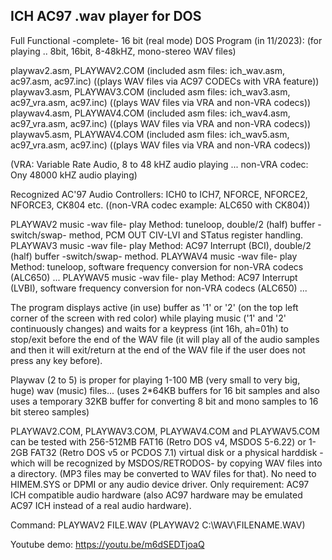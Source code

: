 ICH AC97 .wav player for DOS
----------------------------
Full Functional -complete- 16 bit (real mode) DOS Program (in 11/2023): 
(for playing .. 8bit, 16bit, 8-48kHZ, mono-stereo WAV files) 

playwav2.asm, PLAYWAV2.COM (included asm files: ich_wav.asm, ac97.asm, ac97.inc) ((plays WAV files via AC97 CODECs with VRA feature))
playwav3.asm, PLAYWAV3.COM (included asm files: ich_wav3.asm, ac97_vra.asm, ac97.inc) ((plays WAV files via VRA and non-VRA codecs))
playwav4.asm, PLAYWAV4.COM (included asm files: ich_wav4.asm, ac97_vra.asm, ac97.inc) ((plays WAV files via VRA and non-VRA codecs))
playwav5.asm, PLAYWAV4.COM (included asm files: ich_wav5.asm, ac97_vra.asm, ac97.inc) ((plays WAV files via VRA and non-VRA codecs))

(VRA: Variable Rate Audio, 8 to 48 kHZ audio playing ... non-VRA codec: Ony 48000 kHZ audio playing)

Recognized AC'97 Audio Controllers: ICH0 to ICH7, NFORCE, NFORCE2, NFORCE3, CK804 etc.  ((non-VRA codec example: ALC650 with CK804))

PLAYWAV2 music -wav file- play Method: tuneloop, double/2 (half) buffer -switch/swap- method, PCM OUT CIV-LVI and STatus register handling.
PLAYWAV3 music -wav file- play Method: AC97 Interrupt (BCI), double/2 (half) buffer -switch/swap- method.
PLAYWAV4 music -wav file- play Method: tuneloop, software frequency conversion for non-VRA codecs (ALC650) ...
PLAYWAV5 music -wav file- play Method: AC97 Interrupt (LVBI), software frequency conversion for non-VRA codecs (ALC650) ...

The program displays active (in use) buffer as '1' or '2' (on the top left corner of the screen with red color) while playing music ('1' and '2' continuously changes) and waits for a keypress (int 16h, ah=01h) to stop/exit before the end of the WAV file (it will play all of the audio samples and then it will exit/return at the end of the WAV file if the user does not press any key before).

Playwav (2 to 5) is proper for playing 1-100 MB (very small to very big, huge) wav (music) files... (uses 2*64KB buffers for 16 bit samples and also uses a temporary 32KB buffer for converting 8 bit and mono samples to 16 bit stereo samples)

PLAYWAV2.COM, PLAYWAV3.COM, PLAYWAV4.COM and PLAYWAV5.COM can be tested with 256-512MB FAT16 (Retro DOS v4, MSDOS 5-6.22) or 1-2GB FAT32 (Retro DOS v5 or PCDOS 7.1) virtual disk or a physical harddisk -which will be recognized by MSDOS/RETRODOS- by copying WAV files into a directory. (MP3 files may be converted to WAV files for that). No need to HIMEM.SYS or DPMI or any audio device driver. Only requirement: AC97 ICH compatible audio hardware (also AC97 hardware may be emulated AC97 ICH instead of a real audio hardware). 

Command: PLAYWAV2 FILE.WAV (PLAYWAV2 C:\WAV\FILENAME.WAV)

Youtube demo: https://youtu.be/m6dSEDTjoaQ
